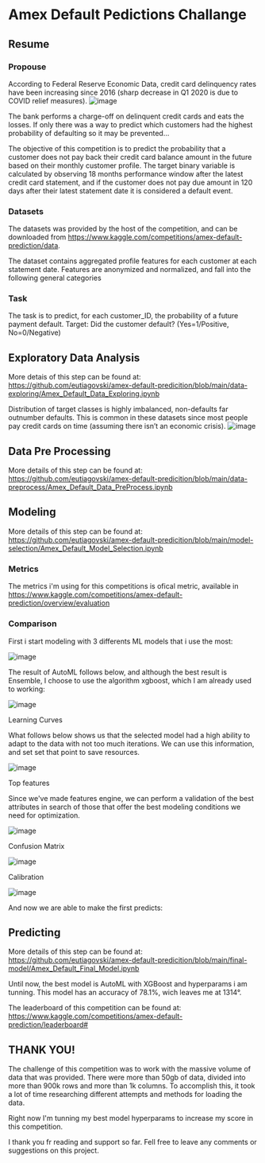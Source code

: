 # Amex Default Pedictions Challange

## Resume
### Propouse
According to Federal Reserve Economic Data, credit card delinquency rates have been increasing since 2016 (sharp decrease in Q1 2020 is due to COVID relief measures).
![image](https://user-images.githubusercontent.com/74082359/175775880-9e445da1-2670-4e66-9f2e-250c0dd80bb4.png)

The bank performs a charge-off on delinquent credit cards and eats the losses. If only there was a way to predict which customers had the highest probability of defaulting so it may be prevented…

The objective of this competition is to predict the probability that a customer does not pay back their credit card balance amount in the future based on their monthly customer profile. The target binary variable is calculated by observing 18 months performance window after the latest credit card statement, and if the customer does not pay due amount in 120 days after their latest statement date it is considered a default event. 

### Datasets
The datasets was provided by the host of the competition, and can be downloaded from https://www.kaggle.com/competitions/amex-default-prediction/data.

The dataset contains aggregated profile features for each customer at each statement date. Features are anonymized and normalized, and fall into the following general categories

### Task
The task is to predict, for each customer_ID, the probability of a future payment default.
Target: Did the customer default? (Yes=1/Positive, No=0/Negative)


## Exploratory Data Analysis
More detais of this step can be found at: https://github.com/eutiagovski/amex-default-predicition/blob/main/data-exploring/Amex_Default_Data_Exploring.ipynb

Distribution of target classes is highly imbalanced, non-defaults far outnumber defaults. This is common in these datasets since most people pay credit cards on time (assuming there isn’t an economic crisis).
![image](https://user-images.githubusercontent.com/74082359/175775987-a2dd7449-0592-417e-8dac-4320bb2de0c6.png)



## Data Pre Processing
More details of this step can be found at: https://github.com/eutiagovski/amex-default-predicition/blob/main/data-preprocess/Amex_Default_Data_PreProcess.ipynb



## Modeling
More details of this step can be found at: https://github.com/eutiagovski/amex-default-predicition/blob/main/model-selection/Amex_Default_Model_Selection.ipynb

### Metrics
The metrics i'm using for this competitions is ofical metric, available in https://www.kaggle.com/competitions/amex-default-prediction/overview/evaluation

### Comparison
First i start modeling with 3 differents ML models that i use the most:

![image](https://user-images.githubusercontent.com/74082359/175933565-2499cb66-4d4a-4bdd-964d-fe0756bd8423.png)

The result of AutoML follows below, and although the best result is Ensemble, I choose to use the algorithm xgboost, which I am already used to working:

![image](https://user-images.githubusercontent.com/74082359/175653368-076aed0d-2d2b-4f70-a395-7878226e11ea.png)



Learning Curves

What follows below shows us that the selected model had a high ability to adapt to the data with not too much iterations. We can use this information, and set set that point to save resources. 

![image](https://user-images.githubusercontent.com/74082359/175931729-4b30e851-2333-499c-8da2-eec32b8cf732.png)

Top features

Since we've made features engine, we can perform a validation of the best attributes in search of those that offer the best modeling conditions we need for optimization.

![image](https://user-images.githubusercontent.com/74082359/175931253-53ed94c8-a8c7-4e53-805d-b911b91dcf02.png)


Confusion Matrix


![image](https://user-images.githubusercontent.com/74082359/175931302-c581a9bd-609c-42e7-bd4a-252d26d9cef0.png)

Calibration


![image](https://user-images.githubusercontent.com/74082359/175931510-f6c5c7de-bc38-49ef-83f6-8cfa1a09a329.png)


And now we are able to make the first predicts:

## Predicting
More details of this step can be found at: https://github.com/eutiagovski/amex-default-predicition/blob/main/final-model/Amex_Default_Final_Model.ipynb

Until now, the best model is AutoML with XGBoost and hyperparams i am tunning. This model has an accuracy of 78.1%, wich leaves me at 1314°.

The leaderboard of this competition can be found at: https://www.kaggle.com/competitions/amex-default-prediction/leaderboard#


## THANK YOU!
The challenge of this competition was to work with the massive volume of data that was provided. There were more than 50gb of data, divided into more than 900k rows and more than 1k columns. To accomplish this, it took a lot of time researching different attempts and methods for loading the data.

Right now I'm tunning my best model hyperparams to increase my score in this competition.

I thank you fr reading and support so far. Fell free to leave any comments or suggestions on this project.

